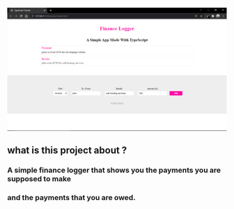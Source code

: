 ![Sample Screenshot of the App](public/image/screenshot.png)

## what is this project about ?

### A simple finance logger that shows you the payments you are supposed to make

### and the payments that you are owed.

